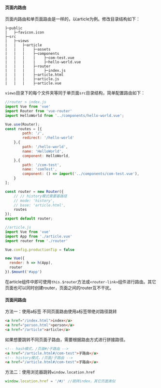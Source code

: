 #### 页面内路由
页面内路由和单页面路由是一样的，以article为例。修改目录结构如下：
```
├─public
|   ├─favicon.icon
├─src
|   ├─views
|   |   ├─article
|   |   |    ├─assets
|   |   |    ├─components
|   |   |    |    ├─com-test.vue
|   |   |    |    ├─hello-world.vue
|   |   |    ├─router
|   |   |    |    ├─index.js
|   |   |    ├─article.html
|   |   |    ├─article.js
|   |   |    ├─article.vue
```
`views`目录下的每个文件夹等同于单页面`src`目录结构，简单配置路由如下：
```js
//router > index.js
import Vue from 'vue'
import Router from 'vue-router'
import HelloWorld from '../components/hello-world.vue';

Vue.use(Router);
const routes = [{
		path: '/',
		redirect: '/hello-world'
	},{
		path: '/hello-world',
		name: 'HelloWorld',
		component: HelloWorld,		
	},{
		path: '/com-test',
		name: 'comTest',
		component: () => import('../components/com-test.vue'),		
	}
];

const router = new Router({
	// // history模式需要基路径
	// mode: 'history',
	// base: 'article.html',
	routes
});
export default router;

//article.js
import Vue from 'vue'
import App from './article.vue'
import router from './router'

Vue.config.productionTip = false

new Vue({
  render: h => h(App),
  router
}).$mount('#app')
```
在article组件中即可使用`this.$router`方法或`<router-link>`组件进行路由。其它页面也可以同时创建router，页面之间的router互不干扰。

#### 页面间路由
方法一：使用a标签
不同页面路由使用a标签带绝对路径跳转
```html
<a href="/index.html">index</a>
<a href="person.html">person</a>
<a href="/article">article</a>
```
如果想要跳转不同页面子路由，需要根据路由方式进行拼接路径。
```html
<!-- hash模式，/页面#/子路由 -->
<a href="/article.html#/com-test">子路由</a>
<!-- history模式，/页面/子路由 -->
<a href="/article.html#/com-test">子路由</a>
```
方法二：使用浏览器跳转`window.location.href`
```js
window.location.href = '/#/' //跳转index，其它页面类似
```